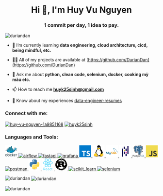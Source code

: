 <h1 align="center">Hi 👋, I'm Huy Vu Nguyen</h1>
<h3 align="center">1 commit per day, 1 idea to pay.</h3>

<p align="left"> <img src="https://komarev.com/ghpvc/?username=duriandan&label=Profile%20views&color=0e75b6&style=flat" alt="duriandan" /> </p>

- 🌱 I’m currently learning **data engineering, cloud architecture, cicd, being mindful, etc.**

- 👨‍💻 All of my projects are available at [https://github.com/DurianDan](https://github.com/DurianDan)

- 💬 Ask me about **python, clean code, selenium, docker, cooking mỳ màu etc.**

- 📫 How to reach me **huyk25sinh@gmail.com**

- 📄 Know about my experiences [data-engineer-resumes](https://drive.google.com/drive/folders/1lVraXmqMLyVrq7ke6ayyfxE8unyJ6vJU?usp=sharing)

<h3 align="left">Connect with me:</h3>
<p align="left">
<a href="https://linkedin.com/in/huy-vu-nguyen-1a9851168" target="blank"><img align="center" src="https://raw.githubusercontent.com/rahuldkjain/github-profile-readme-generator/master/src/images/icons/Social/linked-in-alt.svg" alt="huy-vu-nguyen-1a9851168" height="30" width="40" /></a>
<a href="https://www.leetcode.com/huyk25sinh" target="blank"><img align="center" src="https://raw.githubusercontent.com/rahuldkjain/github-profile-readme-generator/master/src/images/icons/Social/leet-code.svg" alt="huyk25sinh" height="30" width="40" /></a>

<h3 align="left">Languages and Tools:</h3>
<p align="left"> <a href="https://www.docker.com/" target="_blank" rel="noreferrer"> <img src="https://raw.githubusercontent.com/devicons/devicon/master/icons/docker/docker-original-wordmark.svg" alt="docker" width="40" height="40"/> </a>  <a href="https://airflow.apache.org/" target="_blank" rel="noreferrer"> <img src="https://www.pngrepo.com/png/353380/180/airflow.png" alt="airflow" width="40" height="40"/> </a> <a href="https://fastapi.tiangolo.com/" target="_blank" rel="noreferrer"> <img src="https://api.mogenius.com/file/id/f7382e8b-be9a-4b6e-be70-cba7c3c664f2" alt="fastapi" width="40" height="40"/> </a> <a href="https://grafana.com" target="_blank" rel="noreferrer"> <img src="https://www.vectorlogo.zone/logos/grafana/grafana-icon.svg" alt="grafana" width="40" height="40"/> </a> <a href="https://www.typescriptlang.org/" target="_blank" rel="noreferrer"> <img src="https://raw.githubusercontent.com/devicons/devicon/master/icons/typescript/typescript-original.svg" alt="typescript" width="40" height="40"/> </a> <a href="https://www.linux.org/" target="_blank" rel="noreferrer"> <img src="https://raw.githubusercontent.com/devicons/devicon/master/icons/linux/linux-original.svg" alt="linux" width="40" height="40"/> </a> </a> <a href="https://www.mysql.com/" target="_blank" rel="noreferrer"> <img src="https://raw.githubusercontent.com/devicons/devicon/master/icons/mysql/mysql-original-wordmark.svg" alt="mysql" width="40" height="40"/> </a> <a href="https://pandas.pydata.org/" target="_blank" rel="noreferrer"> <img src="https://raw.githubusercontent.com/devicons/devicon/2ae2a900d2f041da66e950e4d48052658d850630/icons/pandas/pandas-original.svg" alt="pandas" width="40" height="40"/> </a> <a href="https://www.postgresql.org" target="_blank" rel="noreferrer"> <img src="https://raw.githubusercontent.com/devicons/devicon/master/icons/postgresql/postgresql-original-wordmark.svg" alt="postgresql" width="40" height="40"/> </a> <a href="https://developer.mozilla.org/en-US/docs/Web/JavaScript" target="_blank" rel="noreferrer"> <img src="https://raw.githubusercontent.com/devicons/devicon/master/icons/javascript/javascript-original.svg" alt="javascript" width="40" height="40"/> </a> <a href="https://postman.com" target="_blank" rel="noreferrer"> <img src="https://www.vectorlogo.zone/logos/getpostman/getpostman-icon.svg" alt="postman" width="40" height="40"/> </a> <a href="https://www.python.org" target="_blank" rel="noreferrer"> <img src="https://raw.githubusercontent.com/devicons/devicon/master/icons/python/python-original.svg" alt="python" width="40" height="40"/> </a> <a href="https://reactjs.org/" target="_blank" rel="noreferrer"> <img src="https://raw.githubusercontent.com/devicons/devicon/master/icons/react/react-original-wordmark.svg" alt="react" width="40" height="40"/> </a> <a href="https://www.rust-lang.org" target="_blank" rel="noreferrer"> <img src="https://raw.githubusercontent.com/devicons/devicon/master/icons/rust/rust-plain.svg" alt="rust" width="40" height="40"/> </a> <a href="https://scikit-learn.org/" target="_blank" rel="noreferrer"> <img src="https://upload.wikimedia.org/wikipedia/commons/0/05/Scikit_learn_logo_small.svg" alt="scikit_learn" width="40" height="40"/> </a> <a href="https://www.selenium.dev" target="_blank" rel="noreferrer"> <img src="https://raw.githubusercontent.com/detain/svg-logos/780f25886640cef088af994181646db2f6b1a3f8/svg/selenium-logo.svg" alt="selenium" width="40" height="40"/> </a></p>

<p><img align="left" src="https://github-readme-stats.vercel.app/api/top-langs?username=duriandan&show_icons=true&locale=en&layout=compact" alt="duriandan" /></p>
<p>&nbsp;<img align="center" src="https://github-readme-stats.vercel.app/api?username=duriandan&show_icons=true&locale=en" alt="duriandan" /></p>
<p><img align="center" src="https://github-readme-streak-stats.herokuapp.com/?user=duriandan&" alt="duriandan" /></p>
